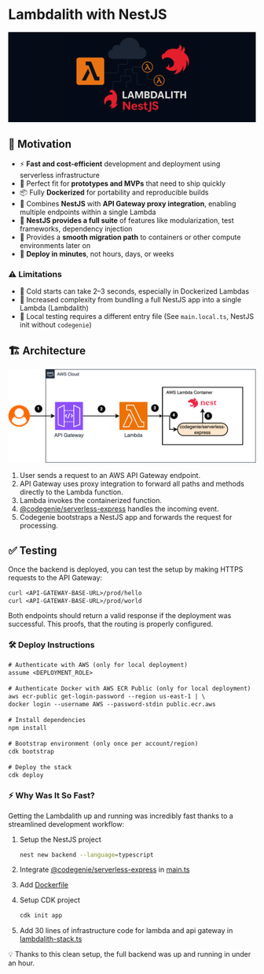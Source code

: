 # Lambdalith with NestJS

![Project Banner](assets/lambdalith_nestjs_banner.png)

## 🚀 Motivation

- ⚡ **Fast and cost-efficient** development and deployment using serverless infrastructure
- 🧪 Perfect fit for **prototypes and MVPs** that need to ship quickly
- 📦 Fully **Dockerized** for portability and reproducible builds
- 🔁 Combines **NestJS** with **API Gateway proxy integration**, enabling multiple endpoints within a single Lambda
- 🧩 **NestJS provides a full suite** of features like modularization, test frameworks, dependency injection
- 🔄 Provides a **smooth migration path** to containers or other compute environments later on
- 🚀 **Deploy in minutes**, not hours, days, or weeks


### ⚠️ Limitations
- 🧊 Cold starts can take 2–3 seconds, especially in Dockerized Lambdas
- 🧠 Increased complexity from bundling a full NestJS app into a single Lambda (Lambdalith)
- 🧪 Local testing requires a different entry file (See `main.local.ts`, NestJS init without `codegenie`)

## 🏗 Architecture

![Architecture](assets/lambdalith-nestjs.drawio.png)

1. User sends a request to an AWS API Gateway endpoint.
2. API Gateway uses proxy integration to forward all paths and methods directly to the Lambda function. 
3. Lambda invokes the containerized function. 
4. [@codegenie/serverless-express](https://www.npmjs.com/package/@codegenie/serverless-express) handles the incoming event. 
5. Codegenie bootstraps a NestJS app and forwards the request for processing.

## ✅ Testing

Once the backend is deployed, you can test the setup by making HTTPS requests to the API Gateway:

```
curl <API-GATEWAY-BASE-URL>/prod/hello
curl <API-GATEWAY-BASE-URL>/prod/world
```

Both endpoints should return a valid response if the deployment was successful. This proofs, that the routing is properly configured.

### 🛠️ Deploy Instructions
```
# Authenticate with AWS (only for local deployment)
assume <DEPLOYMENT_ROLE>

# Authenticate Docker with AWS ECR Public (only for local deployment)
aws ecr-public get-login-password --region us-east-1 | \
docker login --username AWS --password-stdin public.ecr.aws

# Install dependencies
npm install

# Bootstrap environment (only once per account/region)
cdk bootstrap

# Deploy the stack
cdk deploy
```

### ⚡ Why Was It So Fast?

Getting the Lambdalith up and running was incredibly fast thanks to a streamlined development workflow:

1. Setup the NestJS project
   ```bash
   nest new backend --language=typescript
   ```

2. Integrate [@codegenie/serverless-express](https://www.npmjs.com/package/@codegenie/serverless-express) in [main.ts](backend-nestjs/src/main.ts)
3. Add [Dockerfile](backend-nestjs/Dockerfile)
4. Setup CDK project
    ```bash
    cdk init app
   ```
5. Add 30 lines of infrastructure code for lambda and api gateway in [lambdalith-stack.ts](infrastructure/lib/lambdalith-stack.ts)

💡 Thanks to this clean setup, the full backend was up and running in under an hour.